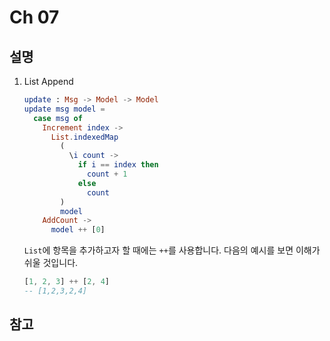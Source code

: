 # Ch 07

## 설명

1. List Append

    ```elm
    update : Msg -> Model -> Model
    update msg model =
      case msg of
        Increment index ->
          List.indexedMap
            (
              \i count ->
                if i == index then
                  count + 1
                else
                  count
            )
            model
        AddCount ->
          model ++ [0]
    ```

    `List`에 항목을 추가하고자 할 때에는 `++`를 사용합니다. 다음의 예시를 보면 이해가 쉬울 것입니다.
    ```elm
    [1, 2, 3] ++ [2, 4]
    -- [1,2,3,2,4]
    ```

## 참고